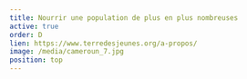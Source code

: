 ```yaml
---
title: Nourrir une population de plus en plus nombreuses
active: true
order: D
lien: https://www.terredesjeunes.org/a-propos/
image: /media/cameroun_7.jpg
position: top
---
```

